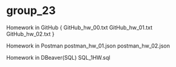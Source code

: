 # group_23
Homework in GitHub
{ 
  GitHub_hw_00.txt
  GitHub_hw_01.txt
  GitHub_hw_02.txt
}

Homework in Postman
postman_hw_01.json
postman_hw_02.json

Homework in DBeaver(SQL)
SQL_1HW.sql
